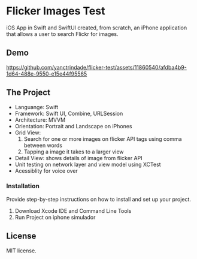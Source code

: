 # Flicker Images Test

iOS App in Swift and SwiftUI created, from scratch, an iPhone application that allows a user to search Flickr for images.

## Demo

https://github.com/yanctrindade/flicker-test/assets/11860540/afdba4b9-1d64-488e-9550-e15e44f95565

## The Project
- Languange: Swift   
- Framework: Swift UI, Combine, URLSession   
- Architecture: MVVM
- Orientation: Portrait and Landscape on iPhones    
- Grid View:   
  1. Search for one or more images on flicker API tags using comma between words
  2. Tapping a image it takes to a larger view   
- Detail View: shows details of image from flicker API   
- Unit testing on network layer and view model using XCTest
- Acessiblity for voice over   

### Installation

Provide step-by-step instructions on how to install and set up your project.

1. Download Xcode IDE and Command Line Tools
2. Run Project on iphone simulador

## License

MIT license.

